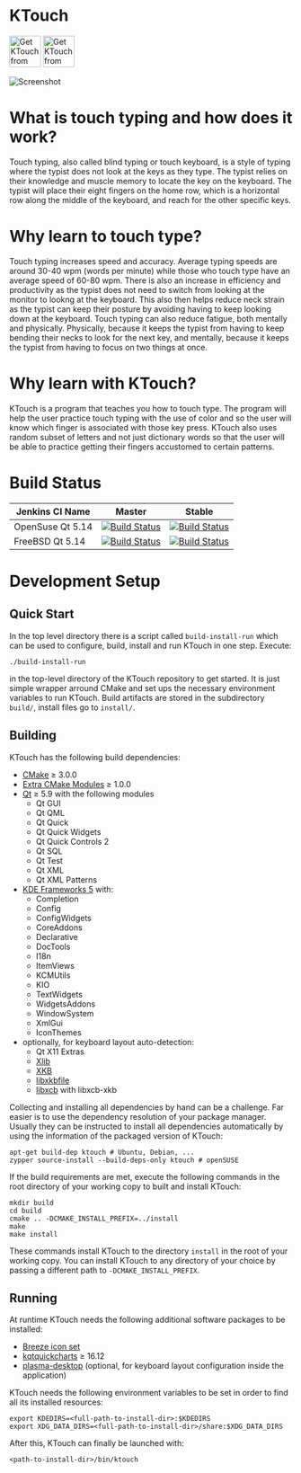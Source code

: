 # KTouch

<a href='https://flathub.org/apps/details/org.kde.ktouch'><img height='56' alt='Get KTouch from Flathub' src='https://flathub.org/assets/badges/flathub-badge-en.png'></a>
<a href='https://snapcraft.io/ktouch'><img height='56' alt='Get KTouch from the Snap Store' src='https://snapcraft.io/static/images/badges/en/snap-store-black.svg'></a>

![Screenshot](https://cdn.kde.org/screenshots/ktouch/ktouch.png)

# What is touch typing and how does it work? 
Touch typing, also called blind typing or touch keyboard, is a style of typing where the typist does not look at the keys as they type. The typist relies on their
knowledge and muscle memory to locate the key on the keyboard. The typist will place their eight fingers on the home row, which is a horizontal row along the middle 
of the keyboard, and reach for the other specific keys. 

# Why learn to touch type?
Touch typing increases speed and accuracy. Average typing speeds are around 30-40 wpm (words per minute) while those who touch type have an average speed of
60-80 wpm. There is also an increase in efficiency and productivity as the typist does not need to switch from looking at the monitor to lookng at the keyboard. This 
also then helps reduce neck strain as the typist can keep their posture by avoiding having to keep looking down at the keyboard. Touch typing can also reduce fatigue,
both mentally and physically. Physically, because it keeps the typist from having to keep bending their necks to look for the next key, and mentally, because it keeps
the typist from having to focus on two things at once. 

# Why learn with KTouch?
KTouch is a program that teaches you how to touch type. The program will help the user practice touch typing with the use of color and so the
user will know which finger is associated with those key press. KTouch also uses random subset of letters and not just dictionary words so that the user
will be able to practice getting their fingers accustomed to certain patterns. 
    

# Build Status

| Jenkins CI Name | Master | Stable |
| --------------- | ------ | ------ |
| OpenSuse Qt 5.14 | [![Build Status](https://build.kde.org/job/Applications/job/ktouch/job/kf5-qt5%20SUSEQt5.14/badge/icon)](https://build.kde.org/job/Applications/job/ktouch/job/kf5-qt5%20SUSEQt5.14/) | [![Build Status](https://build.kde.org/job/Applications/job/ktouch/job/stable-kf5-qt5%20SUSEQt5.14/badge/icon)](https://build.kde.org/job/Applications/job/ktouch/job/stable-kf5-qt5%20SUSEQt5.14/) |
| FreeBSD Qt 5.14 | [![Build Status](https://build.kde.org/job/Applications/job/ktouch/job/kf5-qt5%20FreeBSDQt5.14/badge/icon)](https://build.kde.org/job/Applications/job/ktouch/job/kf5-qt5%20FreeBSDQt5.14/) | [![Build Status](https://build.kde.org/job/Applications/job/ktouch/job/stable-kf5-qt5%20FreeBSDQt5.14/badge/icon)](https://build.kde.org/job/Applications/job/ktouch/job/stable-kf5-qt5%20FreeBSDQt5.14/) |

# Development Setup

## Quick Start

In the top level directory there is a script called `build-install-run`
which can be used to configure, build, install and run KTouch in one
step. Execute:

    ./build-install-run

in the top-level directory of the KTouch repository to get started.
It is just simple wrapper arround CMake and set ups the necessary
environment variables to run KTouch. Build artifacts are stored in
the subdirectory `build/`, install files go to `install/`.

## Building

KTouch has the following build dependencies:

 * [CMake][cmake] ≥ 3.0.0
 * [Extra CMake Modules][ecm] ≥ 1.0.0
 * [Qt][qt] ≥ 5.9 with the following modules
   * Qt GUI
   * Qt QML
   * Qt Quick
   * Qt Quick Widgets
   * Qt Quick Controls 2
   * Qt SQL
   * Qt Test
   * Qt XML
   * Qt XML Patterns
 * [KDE Frameworks 5][kf5] with:
   * Completion
   * Config
   * ConfigWidgets
   * CoreAddons
   * Declarative
   * DocTools
   * I18n
   * ItemViews
   * KCMUtils
   * KIO
   * TextWidgets
   * WidgetsAddons
   * WindowSystem
   * XmlGui
   * IconThemes
 * optionally, for keyboard layout auto-detection:
   * Qt X11 Extras
   * [Xlib][xlib]
   * [XKB][xkb]
   * [libxkbfile][libxkbfile]
   * [libxcb][libxcb] with libxcb-xkb

[cmake]: https://cmake.org/
[ecm]: https://invent.kde.org/frameworks/extra-cmake-modules/
[qt]: https://www.qt.io/
[kf5]: https://api.kde.org/frameworks/
[xlib]: https://tronche.com/gui/x/xlib/
[xkb]: https://www.x.org/wiki/XKB/
[libxkbfile]: https://gitlab.freedesktop.org/xorg/lib/libxkbfile
[libxcb]: https://xcb.freedesktop.org/

Collecting and installing all dependencies by hand can be a challenge.
Far easier is to use the dependency resolution of your package
manager. Usually they can be instructed to install all dependencies
automatically by using the information of the packaged version of
KTouch:

    apt-get build-dep ktouch # Ubuntu, Debian, ...
    zypper source-install --build-deps-only ktouch # openSUSE

If the build requirements are met, execute the following commands in
the root directory of your working copy to built and install KTouch:

    mkdir build
    cd build
    cmake .. -DCMAKE_INSTALL_PREFIX=../install
    make
    make install

These commands install KTouch to the directory `install` in the root of
your working copy. You can install KTouch to any directory of your
choice by passing a different path to `-DCMAKE_INSTALL_PREFIX`.

## Running

At runtime KTouch needs the following additional software packages to be
installed:

 * [Breeze icon set][breeze]
 * [kqtquickcharts][kqtquickcharts] ≥ 16.12
 * [plasma-desktop][plasma-desktop] (optional, for keyboard layout
   configuration inside the application)

[breeze]: https://phabricator.kde.org/source/breeze-icons/
[kqtquickcharts]: https://phabricator.kde.org/source/kqtquickcharts/
[plasma-desktop]: https://phabricator.kde.org/source/plasma-desktop/

KTouch needs the following environment variables to be set in order
to find all its installed resources:

    export KDEDIRS=<full-path-to-install-dir>:$KDEDIRS
    export XDG_DATA_DIRS=<full-path-to-install-dir>/share:$XDG_DATA_DIRS

After this, KTouch can finally be launched with:

    <path-to-install-dir>/bin/ktouch
